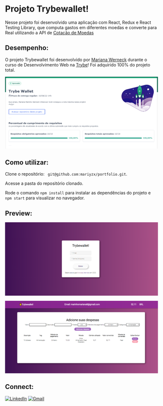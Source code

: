 # Projeto Trybewallet!

Nesse projeto foi desenvolvido uma aplicação com React, Redux e React Testing Library, que computa gastos em diferentes moedas e converte para Real utilizando a API de [Cotação de Moedas](https://docs.awesomeapi.com.br/api-de-moedas)

## Desempenho:

O projeto Trybewallet foi desenvolvido por [Mariana Werneck](https://www.linkedin.com/in/marinhomariana8/) durante o curso de Desenvolvimento Web na [Trybe](https://www.betrybe.com/)! Foi adquirido 100% do projeto total.

![Desempenho Trybewallet](src/images/trybewallet.PNG)

## Como utilizar:

<p>Clone o repositório: <code> git@github.com:mariyzx/portfolio.git</code>.</p>
<p>Acesse a pasta do repositório clonado.</p>
<p>Rode o comando <code>npm install</code> para instalar as dependências do projeto e <code>npm start</code> para visualizar no navegador.</p>

## Preview: 

![Preview Trybewallet](src/images/trybewallet2.PNG)

![Preview Trybewallet](src/images/trybewallet3.PNG)

## Connect:

[![LinkedIn](https://img.shields.io/badge/LinkedIn-0077B5?style=for-the-badge&logo=linkedin&logoColor=white)](https://www.linkedin.com/in/marinhomariana8/) [![Gmail](https://img.shields.io/badge/Gmail-D14836?style=for-the-badge&logo=gmail&logoColor=white
)](mailto:marinhomariana8@gmail.com)
